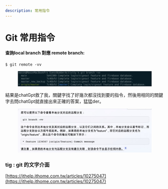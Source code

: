 ```yaml
---
description: 常用指令
---
```


# Git 常用指令

#### 查詢local branch 對應 remote branch:

```
$ git remote -vv
```

<figure><img src=".gitbook/assets/CleanShot 2023-04-13 at 22.37.56@2x.jpg" alt=""><figcaption></figcaption></figure>

結果是chatGpt救了我，關鍵字找了好幾次都沒找到要的指令，然後用相同的關鍵字去問chatGpt就直接出來正確的答案，猛猛der。

<figure><img src=".gitbook/assets/CleanShot 2023-04-13 at 22.41.13@2x.jpg" alt=""><figcaption></figcaption></figure>



### tig : git 的文字介面

[https://ithelp.ithome.com.tw/articles/10275047](https://ithelp.ithome.com.tw/articles/10275047)

